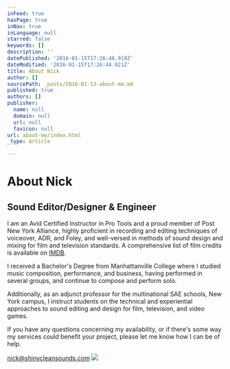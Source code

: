 ```yaml
---
inFeed: true
hasPage: true
inNav: true
inLanguage: null
starred: false
keywords: []
description: ''
datePublished: '2016-01-15T17:26:46.919Z'
dateModified: '2016-01-15T17:26:44.921Z'
title: About Nick
author: []
sourcePath: _posts/2016-01-13-about-me.md
published: true
authors: []
publisher:
  name: null
  domain: null
  url: null
  favicon: null
url: about-me/index.html
_type: Article

---
```

# About Nick

## Sound Editor/Designer & Engineer

I am an Avid
Certified Instructor in Pro Tools and a proud member of Post New York Alliance,
highly proficient in recording and editing techniques of voiceover, ADR, and
Foley, and well-versed in methods of sound design and mixing for film and
television standards. A comprehensive list of film credits is available on [IMDB][0].

I received
a Bachelor's Degree from Manhattanville College where I studied music
composition, performance, and business, having performed in several groups, and
continue to compose and perform solo.

Additionally,
as an adjunct professor for the multinational SAE schools, New York campus, I
instruct students on the technical and experiential approaches to sound editing
and design for film, television, and video games.

If you have
any questions concerning my availability, or if there's some way my services
could benefit your project, please let me know how I can be of help.

[nick@shinycleansounds.com][1]
![](https://s3-us-west-2.amazonaws.com/the-grid-img/p/cbd96b2f14b97bf66da9198908c6a5644488f0e0.png)

[0]: http://www.imdb.com/name/nm1993521/
[1]: mailto:nick@shinycleansounds.com
